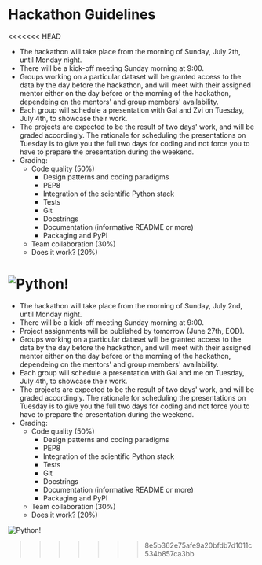 # Hackathon Guidelines

<<<<<<< HEAD
* The hackathon will take place from the morning of Sunday, July 2th, until Monday night.
* There will be a kick-off meeting Sunday morning at 9:00.
* Groups working on a particular dataset will be granted access to the data by the day before the hackathon, and will meet with their assigned mentor either on the day before or the morning of the hackathon, dependeing on the mentors' and group members' availability.
* Each group will schedule a presentation with Gal and Zvi on Tuesday, July 4th, to showcase their work.
* The projects are expected to be the result of two days' work, and will be graded accordingly. The rationale for scheduling the presentations on Tuesday is to give you the full two days for coding and not force you to have to prepare the presentation during the weekend.
* Grading:
  * Code quality (50%)
    * Design patterns and coding paradigms
    * PEP8
    * Integration of the scientific Python stack
    * Tests
    * Git
    * Docstrings
    * Documentation (informative README or more)
    * Packaging and PyPI
  * Team collaboration (30%)
  * Does it work? (20%)

![Python!](https://www.memecreator.org/static/images/memes/5014994.jpg)
=======
- The hackathon will take place from the morning of Sunday, July 2nd, until Monday night.
- There will be a kick-off meeting Sunday morning at 9:00.
- Project assignments will be published by tomorrow (June 27th, EOD).
- Groups working on a particular dataset will be granted access to the data by the day before the hackathon, and will meet with their assigned mentor either on the day before or the morning of the hackathon, dependeing on the mentors' and group members' availability.
- Each group will schedule a presentation with Gal and me on Tuesday, July 4th, to showcase their work.
- The projects are expected to be the result of two days' work, and will be graded accordingly. The rationale for scheduling the presentations on Tuesday is to give you the full two days for coding and not force you to have to prepare the presentation during the weekend.
- Grading:
  - Code quality (50%)
    - Design patterns and coding paradigms
    - PEP8
    - Integration of the scientific Python stack
    - Tests
    - Git
    - Docstrings
    - Documentation (informative README or more)
    - Packaging and PyPI
  - Team collaboration (30%)
  - Does it work? (20%)

![Python!](https://www.memecreator.org/static/images/memes/5014994.jpg)
>>>>>>> 8e5b362e75afe9a20bfdb7d1011c534b857ca3bb
